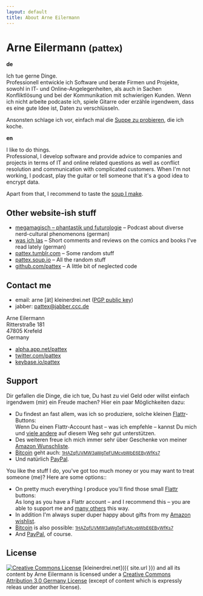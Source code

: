 ```yaml
---
layout: default
title: About Arne Eilermann
---
```

<h1>Arne Eilermann <small>(pattex)</small></h1>

<div class="row-fluid">
  <div class="span6">
    <strong>de</strong>
    <p>
      Ich tue gerne Dinge.<br>
      Professionell entwickle ich Software und berate Firmen und Projekte, sowohl in IT- und Online-Angelegenheiten, als auch in Sachen Konfliktlösung und bei der Kommunikation mit schwierigen Kunden. Wenn ich nicht arbeite podcaste ich, spiele Gitarre oder erzähle irgendwem, dass es eine gute Idee ist, Daten zu verschlüsseln.
    </p>
    <p>
      Ansonsten schlage ich vor, einfach mal die <a href="http://pattex.soup.io/">Suppe zu probieren</a>, die ich koche.
    </p>
  </div>
  <div class="span6">
    <strong>en</strong>
    <p>
      I like to do things.<br>
      Professional, I develop software and provide advice to companies and projects in terms of IT and online related questions as well as conflict resolution and communication with complicated customers. When I'm not working, I podcast, play the guitar or tell someone that it's a good idea to encrypt data.
    </p>
    <p>
      Apart from that, I recommend to taste the <a href="http://pattex.soup.io/">soup I make</a>.
    </p>
  </div>
</div>

## Other website-ish stuff

* [megamagisch – phantastik und futurologie](http://megamagis.ch/) – Podcast about diverse nerd-cultural phenomenons (german)
* [was ich las](http://wasichlas.tumblr.com/) – Short comments and reviews on the comics and books I've read lately (german)
* [pattex.tumblr.com](http://pattex.tumblr.com/) – Some random stuff
* [pattex.soup.io](http://pattex.soup.io/) – All the random stuff
* [github.com/pattex](https://github.com/pattex) – A little bit of neglected code

## Contact me

* email: arne \[ät\] kleinerdrei.net ([PGP public key](http://pgp.mit.edu:11371/pks/lookup?op=get&search=0x397C6A2CC1ACAEE7))
* jabber: [pattex@jabber.ccc.de](xmpp:pattex@jabber.ccc.de)

Arne Eilermann  
Ritterstraße 181  
47805 Krefeld  
Germany

* [alpha.app.net/pattex](https://alpha.app.net/pattex)
* [twitter.com/pattex](https://twitter.com/pattex/)
* [keybase.io/pattex](https://keybase.io/pattex)

## Support

<div class="row-fluid">
  <div class="span6">
    <p>
      Dir gefallen die Dinge, die ich tue, Du hast zu viel Geld oder willst einfach irgendwem (mir) ein Freude machen? Hier ein paar Möglichkeiten dazu:
    </p>
    <ul>
      <li>
        Du findest an fast allem, was ich so produziere, solche kleinen <a href="https://flattr.com">Flattr</a>-Buttons:
        <a class="FlattrButton" style="display:none;" title="kleinerdrei.net &lt;3" href="https://kleinerdrei.net"  data-flattr-uid="pattex" data-flattr-popout="1" data-flattr-button="compact" data-flattr-category="text" data-flattr-language="en_GB">kleinerdrei.net &lt;3</a><br>
        Wenn Du einen Flattr-Account hast – was ich empfehle – kannst Du mich und <a href="https://flattr.com/catalog" title="Catalog - Flattr.com">viele andere</a> auf diesem Weg sehr gut unterstützen.
      </li>
      <li>
        Des weiteren freue ich mich immer sehr über Geschenke von meiner <a href="http://www.amazon.de/registry/wishlist/SVTTOPEX09XF">Amazon Wunschliste</a>.
      </li>
      <li>
        <a href="http://bitcoin.org/">Bitcoin</a> geht auch: <small><a href="bitcoin:1HAZqfUVMW3aWgTeFUMcvbWbE6EByWfKs7">1HAZqfUVMW3aWgTeFUMcvbWbE6EByWfKs7</a></small>
      </li>
      <li>
        Und natürlich <a href="https://www.paypal.com/cgi-bin/webscr?cmd=_s-xclick&amp;hosted_button_id=9JX9DU47YJUQ8">PayPal</a>.
      </li>
    </ul>
  </div>
  <div class="span6">
    <p>
      You like the stuff I do, you've got too much money or you may want to treat someone (me)? Here are some options::
    </p>
    <ul>
      <li>
        On pretty much everything I produce you'll find those small <a href="https://flattr.com">Flattr</a> buttons:
        <a class="FlattrButton" style="display:none;" title="kleinerdrei.net &lt;3" href="https://kleinerdrei.net"  data-flattr-uid="pattex" data-flattr-popout="1" data-flattr-button="compact" data-flattr-category="text" data-flattr-language="en_GB">kleinerdrei.net &lt;3</a><br>
        As long as you have a Flattr account – and I recommend this – you are able to support me and <a href="https://flattr.com/catalog" title="Catalog - Flattr.com">many others</a> this way.
      </li>
      <li>
        In addition I'm always super duper happy about gifts from my <a href="http://www.amazon.de/registry/wishlist/SVTTOPEX09XF">Amazon wishlist</a>.
      </li>
      <li>
        <a href="http://bitcoin.org/">Bitcoin</a> is also possible: <small><a href="bitcoin:1HAZqfUVMW3aWgTeFUMcvbWbE6EByWfKs7">1HAZqfUVMW3aWgTeFUMcvbWbE6EByWfKs7</a></small>
      </li>
      <li>
        And <a href="https://www.paypal.com/cgi-bin/webscr?cmd=_s-xclick&amp;hosted_button_id=9JX9DU47YJUQ8">PayPal</a>, of course.
      </li>
    </ul>
  </div>
</div>

## License

<a rel="license" href="http://creativecommons.org/licenses/by/3.0/de/"><img alt="Creative Commons License" style="border-width:0" src="https://i.creativecommons.org/l/by/3.0/de/88x31.png" /></a>
[kleinerdrei.net]({{ site.url }}) and all its content by Arne Eilermann
is licensed under a [Creative Commons Attribution 3.0 Germany License](http://creativecommons.org/licenses/by/3.0/de/) (except of content which is expressly releas under another license).

